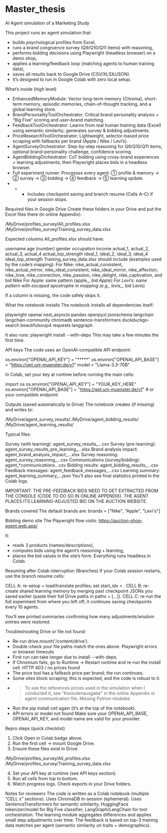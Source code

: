 # Master_thesis
AI Agent simulation of a Marketing Study

This project runs an agent simulation that:

- builds psychological profiles from Excel,
- runs a brand congruence survey (Q9/Q10/Q11 items) with reasoning,
- performs bidding decisions using Playwright (headless browser) on a demo shop,
- applies a learning/feedback loop (matching agents to human training data),
- saves all results back to Google Drive (CSV/XLSX/JSON).
- It’s designed to run in Google Colab with zero local setup.


What’s inside (high level)

- EnhancedMemoryModule: Vector long-term memory (Chroma), short-term memory, episodic memories, chain-of-thought tracking, and a global learning store.
- BrandPersonalityToolOrchestrator: Critical brand personality analysis + “Big Five” scoring and user–brand matching.
- FeedbackToolOrchestrator: Learns from real human training data (Excel) using semantic similarity; generates survey & bidding adjustments.
- PriceResearchToolOrchestrator: Lightweight, selector-based price scraping with fallbacks per brand (Apple / Nike / Levi’s).
- AgentSurveyOrchestrator: Step-by-step reasoning for Q9/Q10/Q11 items, optional brand-personality challenge, confidence scoring.
- AgentBiddingOrchestrator: CoT bidding using cross-brand experiences + learning adjustments, then Playwright places bids in a headless browser.
- Full experiment runner: Processes every agent: ① profile & memory → ② survey → ③ bidding → ④ feedback → ⑤ learning update.
- - - Includes checkpoint saving and branch resume (Cells A–C) if your session stops.

   
Required files in Google Drive
Create these folders in your Drive and put the Excel files there (in online Appendix):

/MyDrive/profiles_survey/All_profiles.xlsx
/MyDrive/profiles_survey/Training_survey_data.xlsx


Expected columns
All_profiles.xlsx should have:

username
age (number)
gender
occupation
income
actual_1, actual_2, actual_3, actual_4
actual_top_strength
ideal_1, ideal_2, ideal_3, ideal_4
ideal_top_strength
Training_survey_data.xlsx should include (examples used by the code’s mapping):
For Nike: nike_actual_consistent, nike_actual_mirror, nike_ideal_consistent, nike_ideal_mirror, nike_affection, nike_love, nike_connection, nike_passion, nike_delight, nike_captivation, and bid Nike
For Apple: same pattern (apple_*, bid Apple)
For Levi’s: same pattern with escaped apostrophe in mapping (e.g., levis_*, bid Levis)

If a column is missing, the code safely skips it.


What the notebook installs
The notebook installs all dependencies itself:

playwright openai nest_asyncio pandas openpyxl jsonschema
langchain langchain-community chromadb sentence-transformers
duckduckgo-search beautifulsoup4 requests langgraph

It also runs:
playwright install --with-deps
This may take a few minutes the first time.


API keys
The code uses an OpenAI-compatible API endpoint:

os.environ["OPENAI_API_KEY"]  = "*****"
os.environ["OPENAI_API_BASE"] = "https://gpt.uni-muenster.de/v1"
model = "Llama-3.3-70B"

In Colab, set your key at runtime before running the main cells:

import os
os.environ["OPENAI_API_KEY"]  = "YOUR_KEY_HERE"
os.environ["OPENAI_API_BASE"] = "https://gpt.uni-muenster.de/v1"  # or your compatible endpoint


Outputs (saved automatically to Drive)
The notebook creates (if missing) and writes to:

/MyDrive/agent_survey_results/
/MyDrive/agent_bidding_results/
/MyDrive/agent_learning_results/

Typical files:

Survey (with learning): agent_survey_results_...csv
Survey (pre-learning): agent_survey_results_pre_learning_...xlsx
Brand analysis impact: agent_brand_analysis_impact_...xlsx
Survey reasoning: agent_survey_reasoning_...csv
Communications (survey/bidding): agent_*_communications_...csv
Bidding results: agent_bidding_results_...csv
Feedback messages: agent_feedback_messages_...csv
Learning summary: agent_learning_summary_...json
You’ll also see final statistics printed in the Colab logs.

IMPORTANT: THE PRE-FEEDBACK BIDS NEED TO GET EXTRACTED FROM THE CONSOLE (CODE TO DO SO IN ONLINE APPENDIX). THE AGENT PLACES ITS LEARNING-ADJUSTED BID ON THE AUCTION WEBSITE.


Brands covered
The default brands are: brands = ["Nike", "Apple", "Levi's"]


Bidding demo site
The Playwright flow visits: https://auction-shop-agent.web.app/

It:

- reads 3 products (names/descriptions),
- computes bids using the agent’s reasoning + learning,
- places the bid values in the site’s form.
Everything runs headless in Colab.


Resuming after Colab interruption (Branches)
If your Colab session restarts, use the branch resume cells:

CELL A: re-setup + load/translate profiles; set start_idx = <first not-yet-translated index>.
CELL B: re-create shared learning memory by merging past checkpoint JSONs you saved earlier (paste their full Drive paths in paths = [...]).
CELL C: re-run the full experiment from where you left off; it continues saving checkpoints every 10 agents.

You’ll see printed summaries confirming how many adjustments/wisdom entries were restored.


Troubleshooting
Drive or file not found:
- Re-run drive.mount('/content/drive').
- Double-check your file paths match the ones above.
Playwright errors or browser timeouts
- First run can take longer due to install --with-deps.
- If Chromium fails, go to Runtime → Restart runtime and re-run the install cell.
HTTP 403 / no prices found
- The price tool has a fallback price per brand; the run continues.
- Some sites block scraping; this is expected, and the code is robust to it.
- > To see the references prices used in the simulation when I conducted it, see "Konsolenausgabe" in the online Appendix or agent communication file.
Missing Python modules
- Run the pip install cell again (it’s at the top of the notebook).
- API errors or model not found
Make sure your OPENAI_API_BASE, OPENAI_API_KEY, and model name are valid for your provider.


Repro steps (quick checklist)
1. Click Open in Colab badge above.
2. Run the first cell → mount Google Drive.
3. Ensure these files exist in Drive:

/MyDrive/profiles_survey/All_profiles.xlsx
/MyDrive/profiles_survey/Training_survey_data.xlsx

4. Set your API key at runtime (see API keys section).
5. Run all cells from top to bottom.
6. Watch progress logs. Check exports in your Drive folders.

Notes for reviewers
The code is written as a Colab notebook (multiple “CELL x” sections).
Uses ChromaDB in-session (ephemeral).
Uses SentenceTransformers for semantic similarity, HuggingFace tokenizer/model for Big Five classifier, LangGraph/LangChain for tool orchestration.
The learning module aggregates differences and applies small step adjustments over time.
The feedback is based on top-3 training data matches per agent (semantic similarity on traits + demographics).
